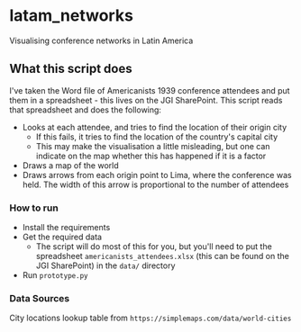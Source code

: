 # latam_networks
Visualising conference networks in Latin America

## What this script does
I've taken the Word file of Americanists 1939 conference attendees and put them in a spreadsheet - this lives on the JGI SharePoint.
This script reads that spreadsheet and does the following:
 - Looks at each attendee, and tries to find the location of their origin city
    - If this fails, it tries to find the location of the country's capital city
    - This may make the visualisation a little misleading, but one can indicate on the map whether this has happened if it is a factor
 - Draws a map of the world
 - Draws arrows from each origin point to Lima, where the conference was held. The width of this arrow is proportional to the number of attendees

### How to run
 - Install the requirements
 - Get the required data
    - The script will do most of this for you, but you'll need to put the spreadsheet `americanists_attendees.xlsx` (this can be found on the JGI SharePoint) in the `data/` directory
 - Run `prototype.py`

### Data Sources
City locations lookup table from `https://simplemaps.com/data/world-cities`
